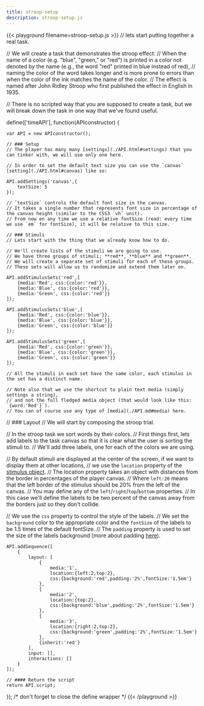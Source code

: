 ```yaml
---
title: stroop-setup
description: stroop-setup.js
---
```


{{< playground filename=stroop-setup.js >}}
// lets start putting together a real task.

// We will create a task that demonstrates the stroop effect:
// When the name of a color (e.g. "blue", "green," or "red") is printed in a color not denoted by the name (e.g., the word "red" printed in blue instead of red),
// naming the color of the word takes longer and is more prone to errors than when the color of the ink matches the name of the color.
// The effect is named after John Ridley Stroop who first published the effect in English in 1935.

// There is no scripted way that you are supposed to create a task, but we will break down the task in one way that we've found useful.


define(['timeAPI'], function(APIconstructor) {

	var API = new APIconstructor();

	// ### Setup
	// The player has many many [settings](./API.html#settings) that you can tinker with, we will use only one here.

	// In order to set the default text size you can use the `canvas` [setting](./API.html#canvas) like so:

	API.addSettings('canvas',{
		textSize: 5
	});

	// `textSize` controls the default font size in the canvas.
	// It takes a single number that represents font size in percentage of the canvas height (similar to the CSS3 `vh` unit).
	// From now on any time we use a relative fontSize (read: every time we use `em` for fontSize), it will be relative to this size.

	// ### Stimuli
	// Lets start with the thing that we already know how to do.

	// We'll create lists of the stimuli we are going to use.
	// We have three groups of stimuli; **red**, **blue** and **green**.
	// We will create a separate set of stimuli for each of these groups.
	// These sets will allow us to randomize and extend them later on.

	API.addStimulusSets('red',[
		{media:'Red', css:{color:'red'}},
		{media:'Blue', css:{color:'red'}},
		{media:'Green', css:{color:'red'}}
	]);

	API.addStimulusSets('blue',[
		{media:'Red', css:{color:'blue'}},
		{media:'Blue', css:{color:'blue'}},
		{media:'Green', css:{color:'blue'}}
	]);

	API.addStimulusSets('green',[
		{media:'Red', css:{color:'green'}},
		{media:'Blue', css:{color:'green'}},
		{media:'Green', css:{color:'green'}}
	]);

	// All the stimuli in each set have the same color, each stimulus in the set has a distinct name.

	// Note also that we use the shortcut to plain text media (simply settings a string),
	// and not the full fledged media object (that would look like this: `{word:'Red'}`).
	// You can of course use any type of [media](./API.md#media) here.

// ### Layout
// We will start by composing the stroop trial.

// In the stroop task we sort words by their colors.
// First things first, lets add labels to the task canvas so that it is clear what the user is sorting the stimuli to.
// We'll add three labels, one for each of the colors we are using.

// By default stimuli are displayed at the center of the screen, if we want to display them at other locations,
// we use the `location` property of the [stimulus object](./API.md#stimuli).
// The location property takes an object with distances from the border in percentages of the player canvas.
// Where `left:20` means that the left border of the stimulus should be 20% from the left of the canvas.
// You may define any of the `left`/`right`/`top`/`bottom` properties.
// In this case we'll define the labels to be two percent of the canvas away from the borders just so they don't collide.

// We use the `css` property to control the style of the labels.
// We set the `background` color to the appropriate color and the `fontSize` of the labels to be 1.5 times of the default fontSize.
// The `padding` property is used to set the size of the labels background (more about padding [here](https://developer.mozilla.org/en-US/docs/Web/CSS/box_model)).

	API.addSequence([
		{
			layout: [
				{
					media:'1',
					location:{left:2,top:2},
					css:{background:'red',padding:'2%',fontSize:'1.5em'}
				},
				{
					media:'2',
					location:{top:2},
					css:{background:'blue',padding:'2%',fontSize:'1.5em'}
				},
				{
					media:'3',
					location:{right:2,top:2},
					css:{background:'green',padding:'2%',fontSize:'1.5em'}
				},
				{inherit:'red'}
			],
			input: [],
			interactions: []
		}
	]);

	// #### Return the script
	return API.script;
});
/* don't forget to close the define wrapper */
    {{< /playground >}}

